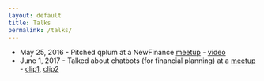```yaml
---
layout: default
title: Talks
permalink: /talks/
---
```


* May 25, 2016 - Pitched qplum at a NewFinance [meetup](https://www.meetup.com/NewFinanceNewYork/events/228374654/) - [video](https://www.youtube.com/watch?v=pMPKXU8heQ4)
* June 1, 2017 - Talked about chatbots (for financial planning) at a [meetup](https://www.meetup.com/Data-Science-Fintech-JC-NY/events/240262927/) - [clip1](https://www.youtube.com/watch?v=JPOeHUx5Gsg), [clip2](https://www.youtube.com/watch?v=ZHJGaFdri-0)
